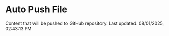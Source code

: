 # Auto Push File

Content that will be pushed to GitHub repository.
Last updated: 08/01/2025, 02:43:13 PM